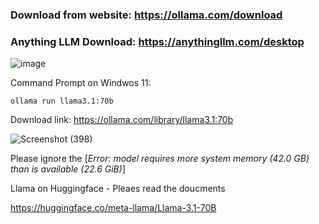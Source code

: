 ### Download from website: https://ollama.com/download

### Anything LLM Download: https://anythingllm.com/desktop

![image](https://github.com/user-attachments/assets/0c07fdf9-fd93-4e49-a1f7-dd2db2a0d8a6)

Command Prompt on Windwos 11: 

    ollama run llama3.1:70b

Download link: https://ollama.com/library/llama3.1:70b

  ![Screenshot (398)](https://github.com/user-attachments/assets/a0763842-17bc-4c0c-b6b7-49b05aaf1691)

Please ignore the [_Error: model requires more system memory (42.0 GB) than is available (22.6 GiB)_]


Llama on Huggingface - Pleaes read the doucments

https://huggingface.co/meta-llama/Llama-3.1-70B

